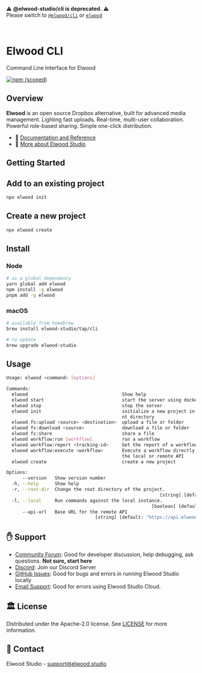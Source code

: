 :warning: **@elwood-studio/cli is deprecated.** :warning:<br/>
Please switch to [`@elwood/cli`](https://www.npmjs.com/package/@elwood/cli) or [`elwood`](https://www.npmjs.com/package/elwood)

<p>&nbsp;</p>

# Elwood CLI

Command Line Interface for Elwood

[![npm (scoped)](https://img.shields.io/npm/v/@elwood-studio/cli)](https://www.npmjs.com/package/@elwood-studio/cli)

## Overview

**Elwood** is an open source Dropbox alternative, built for advanced media management. Lighting fast uploads. Real-time, multi-user collaboration. Powerful role-based sharing. Simple one-click distribution.

- 📖 [Documentation and Reference](https://elwood.studio/docs/cli)
- 🚀 [More about Elwood Studio](../../README.md)

## Getting Started

## Add to an existing project

```bash
npx elwood init
```

## Create a new project

```bash
npx elwood create
```

## Install

### Node

```bash
# as a global dependency
yarn global add elwood
npm install -g elwood
pnpm add -g elwood
```

### macOS

```bash
# available from homebrew
brew install elwood-studio/tap/cli

# to update
brew upgrade elwood-studio
```

## Usage

```bash
Usage: elwood <command> [options]

Commands:
  elwood                                   Show help                   [default]
  elwood start                             start the server using docker-compose
  elwood stop                              stop the server
  elwood init                              initialize a new project in the curre
                                           nt directory
  elwood fs:upload <source> <destination>  upload a file or folder
  elwood fs:download <source>              download a file or folder
  elwood fs:share                          share a file
  elwood workflow:run [workflow]           run a workflow
  elwood workflow:report <tracking-id>     Get the report of a workflow
  elwood workflow:execute <workflow>       Execute a workflow directly, without
                                           the local or remote API
  elwood create                            create a new project

Options:
      --version   Show version number                                  [boolean]
  -h, --help      Show help                                            [boolean]
  -r, --root-dir  Change the root directory of the project.
                                                         [string] [default: "."]
  -l, --local     Run commands against the local instance.
                                                      [boolean] [default: false]
      --api-url   Base URL for the remote API
                                 [string] [default: "https://api.elwood.studio"]
```

## :raised_hand: Support

- [Community Forum](https://github.com/elwood-studio/studio/discussions): Good for developer discussion, help debugging, ask questions. **Not sure, start here**
- [Discord](https://discord.gg/ZxWKPeABNG): Join our Discord Server
- [GitHub Issues](https://github.com/elwood-studio/studio/issues): Good for bugs and errors in running Elwood Studio locally
- [Email Support](mailto:support@elwood.studio): Good for errors using Elwood Studio Cloud.

## 🏛️ License

Distributed under the Apache-2.0 license. See [LICENSE](../../LICENSE) for more information.

## 📧 Contact

Elwood Studio - [support@elwood.studio](mailto:support@elwood.studio)
